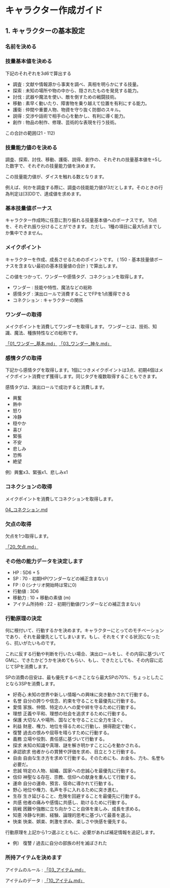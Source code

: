 # キャラクター作成ガイド

## 1. キャラクターの基本設定

### 名前を決める

### 技量基本値を決める
  
下記のそれぞれを3d6で算出する

- 調査 : 文献や情報源から事実を調べ、真相を明らかにする技量。
- 探索 : 未知の場所や物の中から、隠されたものを発見する能力。
- 討伐 : 武器や魔法を使い、敵を倒すための戦闘技術。
- 移動 : 素早く動いたり、障害物を乗り越えて位置を有利にする能力。
- 護衛 : 仲間や重要人物、物資を守り抜く防御のスキル。
- 説得 : 交渉や話術で相手の心を動かし、有利に導く能力。
- 創作 : 物品の制作、修理、芸術的な表現を行う技術。

この合計の範囲(21 - 112)

### 技量能力値のを決める

調査、探索、討伐、移動、護衛、説得、創作の、それぞれの技量基本値を÷5した数字で、それぞれの技量能力値を決めます。

この技量能力値が、ダイスを触れる数となります。

例えば、何かを調査する際に、調査の技能能力値が3だとします。そのときの行為判定は\[3\]DDで、達成値を求めます。

### 基本技量値ボーナス

キャラクター作成時に任意に割り振れる技量基本値へのボーナスです。
10点を、それぞれ振り分けることができます。
ただし、1種の項目に最大5点までしか集中できません。

### メイクポイント

キャラクターを作成、成長させるためのポイントです。
( 150 - 基本技量値ボーナスを含まない最初の基本技量値の合計 ) で算出します。
  
この値をつかって、ワンダーや感情タグ、コネクションを取得します。
- ワンダー : 技能や特性、魔法などの総称
- 感情タグ : 演出ロールで消費することでFPを1点獲得できる
- コネクション : キャラクターの関係

### ワンダーの取得

メイクポイントを消費してワンダーを取得します。
ワンダーとは、技術、知識、魔法、種族特性などの総称です。

[「01_ワンダー_基本.md」](../02_Data/01_ワンダー_基本.md)
[「03_ワンダー_神々.md」](../02_Data/03_ワンダー_神々.md)

### 感情タグの取得

下記から感情タグを取得します。1個につきメイクポイントは3点、初期4個はメイクポイント消費せず獲得します。同じタグを複数取得することもできます。

感情タグは、演出ロールで成功すると消費します。

- 興奮
- 熱中
- 怒り
- 冷静
- 穏やか
- 喜び
- 緊張
- 不安
- 悲しみ
- 恐怖
- 絶望

例）興奮x3、緊張x1、悲しみx1

### コネクションの取得

メイクポイントを消費してコネクションを取得します。

[04_コネクション.md](../01_Rules/04_コネクション.md)

### 欠点の取得

欠点を1つ取得します。

[「20_欠点.md」](../02_Data/20_欠点.md)

### その他の能力データを決定します

- HP : 5D6 + 5
- SP : 70 - 初期HP(ワンダーなどの補正含まない)
- FP : 0 (シナリオ開始時は常に0)
- 行動値 : 3D6
- 移動力 : 10 + 移動の素値 (m)
- アイテム所持枠 : 22 - 初期行動値(ワンダーなどの補正含まない)

### 行動原理の決定
  
何に根付いて、行動するかを決めます。キャラクターにとってのモチベーションであり、それを最優先としてしまいます。もし、それをくすぐる状況になったら、抗いがたいものです。

これに反する行動や判断を行いたい場合、演出ロールをし、その内容に基づいてGMに、できたかどうかを決めてもらい、もし、できたとしても、その内容に応じてSPを消費します。

SPの消費の目安は、最も優先するべきことなら最大SPの70%、ちょっとしたことなら3SPを消費します。

- 好奇心 未知の世界や新しい情報への興味に突き動かされて行動する。
- 名誉 自分の誇りや信念、約束を守ることを最優先に行動する。
- 愛情 家族、仲間、特定の人への愛や絆を守るために行動する。
- 理想 正義や平和、理想の社会を追求するために行動する。
- 保護 大切な人や場所、国などを守ることに全力を注ぐ。
- 利益 財産、権力、地位を得るために行動し、損得勘定で動く。
- 復讐 過去の恨みや屈辱を晴らすために行動する。
- 義務 立場や役割、責任感に基づいて行動する。
- 探求 未知の知識や真理、謎を解き明かすことに心を動かされる。
- 承認欲求 他者からの賞賛や評価を求め、目立とうと行動する。
- 自由 自由な生き方を求めて行動する。そのためにも、お金も、力も、名誉も必要だ。
- 忠誠 特定の人物、組織、国家への忠誠心を最優先に行動する。
- 信仰 神聖なる存在、宗教、信仰への献身を重んじて行動する。
- 運命 自分の運命、預言、宿命に導かれて行動する。
- 野心 地位や権力、名声を手に入れるために突き進む。
- 生存 生き延びること、危険を回避することを最優先に行動する。
- 共感 他者の痛みや感情に共感し、助けるために行動する。
- 挑戦 困難や強敵に立ち向かうこと自体を楽しみ、成長を求める。
- 知恵 冷静な判断、経験、論理的思考に基づいて最善を選ぶ。
- 快楽 快楽、娯楽、刺激を求め、楽しさや快感を優先する。

行動原理を上記から1つ選ぶとともに、必要があれば補足情報を追記します。

- 例） 復讐 / 過去に自分の部族の村を滅ぼされた
  
### 所持アイテムを決めます

アイテムのルール : [「03_アイテム.md」](../01_Rules/03_アイテム.md)

アイテムのデータ : [「10_アイテム.md」](../02_Data/10_アイテム.md)

